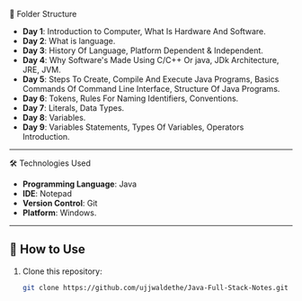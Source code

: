 📂 Folder Structure

- **Day 1**: Introduction to Computer, What Is Hardware And Software.
- **Day 2**: What is language.
- **Day 3**: History Of Language, Platform Dependent & Independent. 
- **Day 4**: Why Software's Made Using C/C++ Or java, JDk Architecture, JRE, JVM.
- **Day 5**: Steps To Create, Compile And Execute Java Programs, Basics Commands Of Command Line Interface, Structure Of Java Programs.
- **Day 6**: Tokens, Rules For Naming Identifiers, Conventions.
- **Day 7**: Literals, Data Types.
- **Day 8**: Variables.
- **Day 9**: Variables Statements, Types Of Variables, Operators Introduction.
---

🛠 Technologies Used

- **Programming Language**: Java
- **IDE**: Notepad
- **Version Control**: Git
- **Platform**: Windows.

---

## 🚀 How to Use

1. Clone this repository:
   ```bash
   git clone https://github.com/ujjwaldethe/Java-Full-Stack-Notes.git
